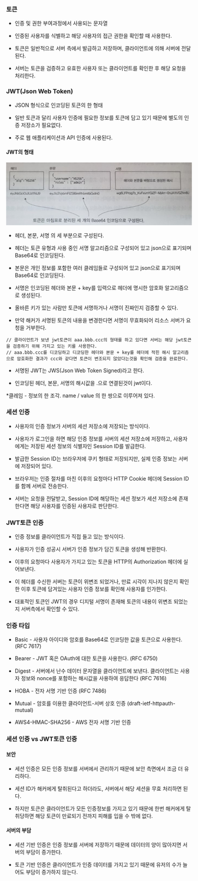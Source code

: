 ### 토큰

* 인증 및 권한 부여과정에서 사용되는 문자열

* 인증된 사용자를 식별하고 해당 사용자의 접근 권한을 확인할 때 사용한다.

* 토큰은 일반적으로 서버 측에서 발급하고 저장하며, 클라이언트에 의해 서버에 전달된다.

* 서버는 토큰을 검증하고 유효한 사용자 또는 클라이언트를 확인한 후 해당 요청을 처리한다.


### JWT(Json Web Token)

* JSON 형식으로 인코딩된 토큰의 한 형태

* 일반 토큰과 달리 사용자 인증에 필요한 정보를 토큰에 담고 있기 때문에 별도의 인증 저장소가 필요없다.

* 주로 웹 애플리케이션과 API 인증에 사용된다.


#### JWT의 형태

<img src="https://raw.githubusercontent.com/pansakr/TIL/refs/heads/main/%EC%9D%B4%EB%AF%B8%EC%A7%80/Spring/Security/jwt.jpg" alt="jwt">

* 헤더, 본문, 서명 의 세 부분으로 구성된다.

* 헤더는 토큰 유형과 사용 중인 서명 알고리즘으로 구성되어 있고 json으로 표기되며 Base64로 인코딩된다.

* 본문은 개인 정보를 포함한 여러 클레임들로 구성되어 있고 json으로 표기되며 Base64로 인코딩된다.

* 서명은 인코딩된 헤더와 본문 + key를 입력으로 헤더에 명시한 암호화 알고리즘으로 생성된다.

* 올바른 키가 있는 사람만 토큰에 서명하거나 서명이 진짜인지 검증할 수 있다.

* 만약 해커가 서명된 토큰의 내용을 변경한다면 서명이 무효화되어 리소스 서버가 요청을 거부한다.

```
// 클라이언트가 보낸 jwt토큰이 aaa.bbb.ccc의 형태를 하고 있다면 서버는 해당 jwt토큰을 검증하기 위해 가지고 있는 키를 사용한다.
// aaa.bbb.ccc를 디코딩하고 디코딩한 헤더와 본문 + key를 헤더에 적힌 해시 알고리즘으로 암호화한 결과가 ccc와 같다면 토큰이 변조되지 않았다는것을 확인해 검증을 완료한다.  
```

* 서명된 JWT는 JWS(Json Web Token Signed)라고 한다.

* 인코딩된 헤더, 본문, 서명의 해시값을 .으로 연결된것이 jwt이다.

*클레임 - 정보의 한 조각. name / value 의 한 쌍으로 이루어져 있다.


### 세션 인증

* 사용자의 인증 정보가 서버의 세션 저장소에 저장되는 방식이다.

* 사용자가 로그인을 하면 해당 인증 정보를 서버의 세션 저장소에 저장하고, 사용자에게는 저장된 세션 정보의 식별자인 Session ID를 발급한다.

* 발급한 Session ID는 브라우저에 쿠키 형태로 저장되지만, 실제 인증 정보는 서버에 저장되어 있다.

* 브라우저는 인증 절차를 마친 이후의 요청마다 HTTP Cookie 헤더에 Session ID를 함께 서버로 전송한다.

* 서버는 요청을 전달받고, Session ID에 해당하는 세션 정보가 세션 저장소에 존재한다면 해당 사용자를 인증된 사용자로 판단한다.


### JWT토큰 인증

* 인증 정보를 클라이언트가 직접 들고 있는 방식이다.

* 사용자가 인증 성공시 서버가 인증 정보가 담긴 토큰을 생성해 반환한다.

* 이후의 요청마다 사용자가 가지고 있는 토큰을 HTTP의 Authorization 헤더에 실어보낸다.

* 이 헤더를 수신한 서버는 토큰이 위변조 되었거나, 만료 시각이 지나지 않은지 확인한 이후 토큰에 담겨있는 사용자 인증 정보를 확인해 사용자를 인가한다.

* 대표적인 토큰인 JWT의 경우 디지털 서명이 존재해 토큰의 내용이 위변조 되었는지 서버측에서 확인할 수 있다.


### 인증 타입

* Basic - 사용자 아이디와 암호를 Base64로 인코딩한 값을 토큰으로 사용한다. (RFC 7617)

* Bearer - JWT 혹은 OAuth에 대한 토큰을 사용한다. (RFC 6750)

* Digest - 서버에서 난수 데이터 문자열을 클라이언트에 보낸다. 클라이언트는 사용자 정보와 nonce를 포함하는 해시값을 사용하여 응답한다 (RFC 7616)

* HOBA - 전자 서명 기반 인증 (RFC 7486)

* Mutual - 암호를 이용한 클라이언트-서버 상호 인증 (draft-ietf-httpauth-mutual)

* AWS4-HMAC-SHA256 - AWS 전자 서명 기반 인증



### 세션 인증 vs JWT토큰 인증


#### 보안

* 세션 인증은 모든 인증 정보를 서버에서 관리하기 때문에 보안 측면에서 조금 더 유리하다.

* 세션 ID가 해커에게 탈취된다고 하더라도, 서버에서 해당 세션을 무효 처리하면 된다.

* 하지만 토큰은 클라이언트가 모든 인증정보를 가지고 있기 때문에 한번 해커에게 탈취당하면 해당 토큰이 만료되기 전까지 피해를 입을 수 밖에 없다.

#### 서버의 부담

* 세션 기반 인증은 인증 정보를 서버에 저장하기 때문에 데이터의 양이 많아지면 서버의 부담이 증가한다.

* 토큰 기반 인증은 클라이언트가 인증 데이터를 가지고 있기 때문에 유저의 수가 늘어도 부담이 증가하지 않는다.
